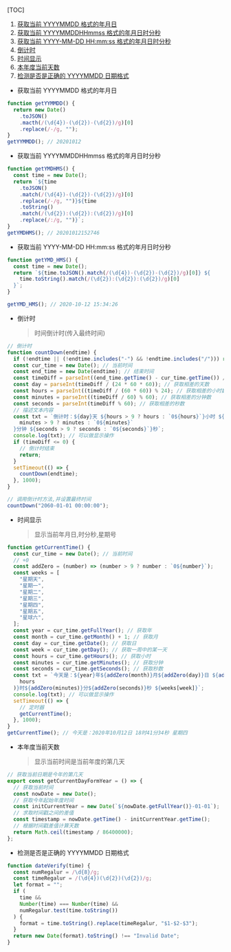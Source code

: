 [TOC]

1. [获取当前 YYYYMMDD 格式的年月日](#getYYYYMMDD)
2. [获取当前 YYYYMMDDHHmmss 格式的年月日时分秒](#getYYYYMMDDHHmmss)
3. [获取当前 YYYY-MM-DD HH:mm:ss 格式的年月日时分秒](#getYYYYMMDD_HHmmss)
4. [倒计时](#count_down)
5. [时间显示](#show_time)
6. [本年度当前天数](#current_days_of_the_year)
7. [检测是否是正确的 YYYYMMDD 日期格式](#verify_YYYYMMDD)

- <span id="getYYYYMMDD">获取当前 YYYYMMDD 格式的年月日</span>

```js
function getYYMMDD() {
  return new Date()
    .toJSON()
    .macth(/(\d{4})-(\d{2})-(\d{2})/g)[0]
    .replace(/-/g, "");
}
getYYMMDD(); // 20201012
```

- <span id="getYYYYMMDDHHmmss">获取当前 YYYYMMDDHHmmss 格式的年月日时分秒</span>

```js
function getYMDHMS() {
  const time = new Date();
  return `${time
    .toJSON()
    .match(/(\d{4})-(\d{2})-(\d{2})/g)[0]
    .replace(/-/g, "")}${time
    .toString()
    .match(/(\d{2}):(\d{2}):(\d{2})/g)[0]
    .replace(/:/g, "")}`;
}
getYMDHMS(); // 20201012152746
```

- <span id="getYYYYMMDD_HHmmss">获取当前 YYYY-MM-DD HH:mm:ss 格式的年月日时分秒</span>

```js
function getYMD_HMS() {
  const time = new Date();
  return `${time.toJSON().match(/(\d{4})-(\d{2})-(\d{2})/g)[0]} ${
    time.toString().match(/(\d{2}):(\d{2}):(\d{2})/g)[0]
  }`;
}

getYMD_HMS(); // 2020-10-12 15:34:26
```

- <span id="count_down">倒计时</span>
  > 时间倒计时(传入最终时间)

```js
// 倒计时
function countDown(endtime) {
  if (!endtime || (!endtime.includes("-") && !endtime.includes("/"))) return;
  const cur_time = new Date(); // 当前时间
  const end_time = new Date(endtime); // 结束时间
  const timeDiff = parseInt((end_time.getTime() - cur_time.getTime()) / 1000); // 获取时间戳差值秒数
  const day = parseInt(timeDiff / (24 * 60 * 60)); // 获取相差的天数
  const hours = parseInt((timeDiff / (60 * 60)) % 24); // 获取相差的小时数
  const minutes = parseInt((timeDiff / 60) % 60); // 获取相差的分钟数
  const seconds = parseInt(timeDiff % 60); // 获取相差的秒数
  // 描述文本内容
  const txt = `倒计时：${day}天 ${hours > 9 ? hours : `0${hours}`}小时 ${
    minutes > 9 ? minutes : `0${minutes}`
  }分钟 ${seconds > 9 ? seconds : `0${seconds}`}秒`;
  console.log(txt); // 可以做显示操作
  if (timeDiff <= 0) {
    // 倒计时结束
    return;
  }
  setTimeout(() => {
    countDown(endtime);
  }, 1000);
}

// 调用倒计时方法,并设置最终时间
countDown("2060-01-01 00:00:00");
```

- <span id="show_time">时间显示</span>
  > 显示当前年月日,时分秒,星期号

```js
function getCurrentTime() {
  const cur_time = new Date(); // 当前时间
  // +0
  const addZero = (number) => (number > 9 ? number : `0${number}`);
  const weeks = [
    "星期天",
    "星期一",
    "星期二",
    "星期三",
    "星期四",
    "星期五",
    "星球六",
  ];
  const year = cur_time.getFullYear(); // 获取年
  const month = cur_time.getMonth() + 1; // 获取月
  const day = cur_time.getDate(); // 获取日
  const week = cur_time.getDay(); // 获取一周中的某一天
  const hours = cur_time.getHours(); // 获取小时
  const minutes = cur_time.getMinutes(); // 获取分钟
  const seconds = cur_time.getSeconds(); // 获取秒数
  const txt = `今天是：${year}年${addZero(month)}月${addZero(day)}日 ${addZero(
    hours
  )}时${addZero(minutes)}分${addZero(seconds)}秒 ${weeks[week]}`;
  console.log(txt); // 可以做显示操作
  setTimeout(() => {
    // 定时器
    getCurrentTime();
  }, 1000);
}
getCurrentTime(); // 今天是：2020年10月12日 18时41分34秒 星期四
```

- <span id="current_days_of_the_year">本年度当前天数</span>
  > 显示当前时间是当前年度的第几天

```js
// 获取当前日期是今年的第几天
export const getCurrentDayFormYear = () => {
  // 获取当前时间
  const nowDate = new Date();
  // 获取今年起始年度时间
  const initCurrentYear = new Date(`${nowDate.getFullYear()}-01-01`);
  // 求取时间戳之间的差值
  const timestamp = nowDate.getTime() - initCurrentYear.getTime();
  // 根据时间戳差值计算天数
  return Math.ceil(timestamp / 86400000);
};
```

- <span id="verify_YYYYMMDD">检测是否是正确的 YYYYMMDD 日期格式</span>

```js
function dateVerify(time) {
  const numRegalur = /\d{8}/g;
  const timeRegalur = /(\d{4})(\d{2})(\d{2})/g;
  let format = "";
  if (
    time &&
    Number(time) === Number(time) &&
    numRegalur.test(time.toString())
  ) {
    format = time.toString().replace(timeRegalur, "$1-$2-$3");
  }
  return new Date(format).toString() !== "Invalid Date";
}
```
